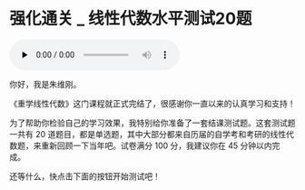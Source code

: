# 强化通关 _ 线性代数水平测试20题

<audio id="audio" title="强化通关 | 线性代数水平测试20题" controls="" preload="none"><source id="mp3" src="https://static001.geekbang.org/resource/audio/8f/29/8f371dd588b2a4a8d98fb72c70a49b29.mp3"></audio>

你好，我是朱维刚。

《重学线性代数》这门课程就正式完结了，很感谢你一直以来的认真学习和支持！

为了帮助你检验自己的学习效果，我特别给你准备了一套结课测试题。这套测试题一共有 20 道题目，都是单选题，其中大部分都来自历届的自学考和考研的线性代数题，来重新回顾一下当年吧。试卷满分 100 分，我建议你在 45 分钟以内完成。

还等什么，快点击下面的按钮开始测试吧！

[<img src="https://static001.geekbang.org/resource/image/28/a4/28d1be62669b4f3cc01c36466bf811a4.png" alt="">](http://time.geekbang.org/quiz/intro?act_id=208&amp;exam_id=583)
